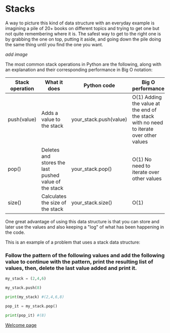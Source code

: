 # Stacks

A way to picture this kind of data structure with an everyday example is imagining
a pile of 20+ books on different topics and trying to get one but not quite remembering
where it is. The safest way to get to the right one is by grabbing the one on top, putting it aside, and going down
the pile doing the same thing until you find the one you want.

*add image*

The most common stack operations in Python are the following, along with an explanation and their corresponding performance in Big O notation:

Stack operation | What it does | Python code | Big O performance
-------- | -------- | -------- | --------
push(value) | Adds a value to the stack | your_stack.push(value) | O(1) Adding the value at the end of the stack with no need to iterate over other values
pop() | Deletes and stores the last pushed value of the stack | your_stack.pop() | O(1) No need to iterate over other values
size() | Calculates the size of the stack | your_stack.size() | O(1)

One great advantage of using this data structure is that you can store and later use the values and also keeping a "log" of what has been happening in the code.

This is an example of a problem that uses a stack data structure:

### Follow the pattern of the following values and add the following value to continue with the pattern, print the resulting list of values, then, delete the last value added and print it.

```python
my_stack = (2,4,6)

my_stack.push(8)

print(my_stack) #(2,4,6,8)

pop_it = my_stack.pop()

print(pop_it) #(8)
```



[Welcome page](0-welcome.md)

